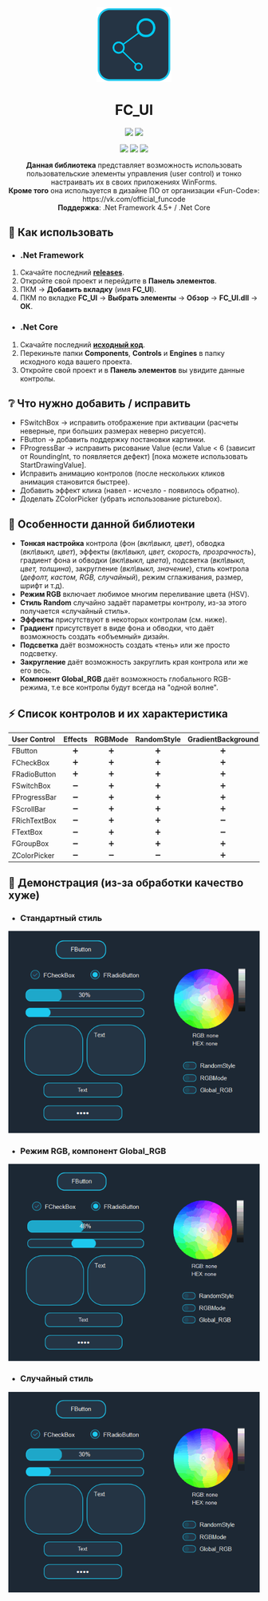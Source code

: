 <p align="center"> 
  <img align="center" src="https://github.com/0xLaileb/WinForms.FC_UI/blob/master/GITHUB_RESOURCES/logo.png?raw=true" width="150"/> 
</p>

<h1><div align="center">FC_UI</h1>
<p align="center">
  <img src="https://img.shields.io/badge/PRICE-free-%231DC8EE"/>
  <img src="https://img.shields.io/badge/SUPPORT-no-%231DC8EE"/>
</p>

<p align="center">
  <img src="https://img.shields.io/github/downloads/0xLaileb/WinForms.FC_UI/total?color=%231DC8EE&label=DOWNLOADS&logo=GitHub&logoColor=%231DC8EE&style=flat"/>
  <img src="https://img.shields.io/github/last-commit/0xLaileb/WinForms.FC_UI?color=%231DC8EE&label=LAST%20COMMIT&style=flat"/>
  <img src="https://img.shields.io/github/release-date/0xLaileb/WinForms.FC_UI?color=%231DC8EE&label=RELEASE%20DATE&style=flat"/>
</p>

[releases]: https://github.com/0xLaileb/WinForms.FC_UI/releases/
[fun_code]: https://github.com/Fun-Coders/

<p align="center">
  <b>Данная библиотека</b> представляет возможность использовать пользовательские элементы управления (user control) и тонко настраивать их в своих приложениях WinForms.<br>
  <b>Кроме того</b> она используется в дизайне ПО от организации «Fun-Code»: https://vk.com/official_funcode <br>
  <b>Поддержка</b>: .Net Framework 4.5+ / .Net Core
</p>

## 🚀 Как использовать

- ### .Net Framework
1. Скачайте последний **[releases][releases]**.
2. Откройте свой проект и перейдите в **Панель элементов**.
3. ПКМ -> **Добавить вкладку** (имя **FC_UI**).
4. ПКМ по вкладке **FC_UI** -> **Выбрать элементы** -> **Обзор** -> **FC_UI.dll** -> **ОК**.

- ### .Net Core
1. Скачайте последний **[исходный код][releases]**.
2. Перекиньте папки **Components**, **Controls** и **Engines** в папку исходного кода вашего проекта.
3. Откройте свой проект и в **Панель элементов** вы увидите данные контролы.

## ❔ Что нужно добавить / исправить
- FSwitchBox -> исправить отображение при активации (расчеты неверные, при больших размерах неверно рисуется).
- FButton -> добавить поддержку постановки картинки.
- FProgressBar -> исправить рисование Value (если Value < 6 (зависит от RoundingInt, то появляется дефект) [пока можете использовать StartDrawingValue].
- Исправить анимацию контролов (после нескольких кликов анимация становится быстрее).
- Добавить эффект клика (навел - исчезло - появилось обратно).
- Доделать ZColorPicker (убрать использование picturebox).

## 🔧 Особенности данной библиотеки 
- **Тонкая настройка** контрола
(фон (*вкл\выкл, цвет*), обводка (*вкл\выкл, цвет*), эффекты (*вкл\выкл, цвет, скорость, прозрачность*), градиент фона и обводки (*вкл\выкл, цвета*), подсветка (*вкл\выкл, цвет, толщина*), закругление (*вкл\выкл, значение*), стиль контрола (*дефолт, кастом, RGB, случайный*), режим сглаживания, размер, шрифт и т.д).
- **Режим RGB** включает любимое многим переливание цвета (HSV).
- **Стиль Random** случайно задаёт параметры контролу, из-за этого получается «случайный стиль».
- **Эффекты** присутствуют в некоторых контролам (см. ниже).
- **Градиент** присутствует в виде фона и обводки, что даёт возможность создать «объемный» дизайн.
- **Подсветка** даёт возможность создать «тень» или же просто подсветку.
- **Закругление** даёт возможность закруглить края контрола или же его весь. 
- **Компонент Global_RGB** даёт возможность глобального RGB-режима, т.е все контролы будут всегда на "одной волне".

## ⚡ Список контролов и их характеристика
| User Control | Effects | RGBMode | RandomStyle | GradientBackground | GradientPen | Lighting | Rounding | ReSize |
| :----------- | :-----: | :-----: | :---------: | :----------------: | :---------: | :------: | :------: | :----: |
| FButton      | ➕     | ➕      | ➕         | ➕                 | ➕          | ➕      | ➕       | ➕    |
| FCheckBox    | ➕     | ➕      | ➕         | ➕                 | ➕          | ➖      | ➕       | ➖    |
| FRadioButton | ➕     | ➕      | ➕         | ➕                 | ➕          | ➖      | ➕       | ➖    |
| FSwitchBox   | ➖     | ➕      | ➕         | ➕                 | ➕          | ➕      | ➕       | ➕    |
| FProgressBar | ➖     | ➕      | ➕         | ➕                 | ➕          | ➕      | ➕       | ➕    |
| FScrollBar   | ➖     | ➕      | ➕         | ➕                 | ➕          | ➕      | ➕       | ➕    |
| FRichTextBox | ➖     | ➕      | ➕         | ➖                 | ➕          | ➕      | ➕       | ➕    |
| FTextBox     | ➖     | ➕      | ➕         | ➖                 | ➕          | ➕      | ➕       | ➕    |
| FGroupBox    | ➖     | ➕      | ➕         | ➕                 | ➕          | ➕      | ➕       | ➕    |
| ZColorPicker | ➖     | ➖      | ➖         | ➕                 | ➖          | ➖      | ➕       | ➖    |

## 🔎 Демонстрация (из-за обработки качество хуже)
- ### Стандартный стиль
![](https://github.com/0xLaileb/WinForms.FC_UI/blob/master/GITHUB_RESOURCES/default_style.gif?raw=true)

- ### Режим RGB, компонент Global_RGB
![](https://github.com/0xLaileb/WinForms.FC_UI/blob/master/GITHUB_RESOURCES/rgb.gif?raw=true)

- ### Случайный стиль
![](https://github.com/0xLaileb/WinForms.FC_UI/blob/master/GITHUB_RESOURCES/random_style.gif?raw=true)
